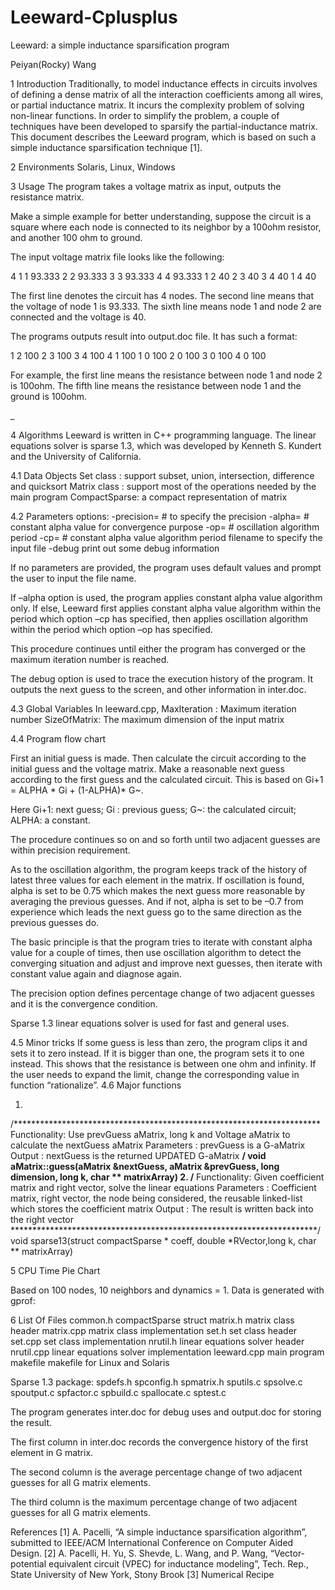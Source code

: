 # Leeward-Cplusplus

Leeward: a simple inductance sparsification program

Peiyan(Rocky) Wang

1 Introduction
Traditionally, to model inductance effects in circuits involves of defining a dense matrix of all the interaction coefficients among all wires, or partial inductance matrix. It incurs the complexity problem of solving non-linear functions. In order to simplify the problem, a couple of techniques have been developed to sparsify the partial-inductance matrix. This document describes the Leeward program, which is based on such a simple inductance sparsification technique [1].

2 Environments
Solaris, Linux, Windows

3 Usage
The program takes a voltage matrix as input, outputs the resistance matrix.

Make a simple example for better understanding, suppose the circuit is a square where each node is connected to its neighbor by a 100ohm resistor, and another 100 ohm to
ground.

The input voltage matrix file looks like the following:

4
1 1 93.333
2 2 93.333
3 3 93.333
4 4 93.333
1 2 40
2 3 40
3 4 40
1 4 40

The first line denotes the circuit has 4 nodes. The second line means that the voltage of node 1 is 93.333. The sixth line means node 1 and node 2 are connected and the voltage is 40. 

The programs outputs result into output.doc file. It has such a format:

1 2 100
2 3 100
3 4 100
4 1 100
1 0 100
2 0 100
3 0 100
4 0 100

For example, the first line means the resistance between node 1 and node 2 is 100ohm. The fifth line means the resistance between node 1 and the ground is 100ohm.

_

4 Algorithms
Leeward is written in C++ programming language. The linear equations solver is sparse 1.3, which was developed by Kenneth S. Kundert and the University of California.

4.1 Data Objects
Set class           : support subset, union, intersection, difference and quicksort
Matrix class     : support most of the operations needed by the main program
CompactSparse: a compact representation of matrix 

4.2 Parameters
options:
 -precision= #   to specify the precision
 -alpha= #         constant alpha value for convergence purpose
 -op= #              oscillation algorithm period
 -cp= #              constant alpha value algorithm period
 filename           to specify the input file
-debug               print out some debug information

If no parameters are provided, the program uses default values and prompt the user to input the file name.

If –alpha option is used, the program applies constant alpha value algorithm only.
If else, Leeward first applies constant alpha value algorithm within the period which option –cp has specified, then applies oscillation algorithm within the period which option –op has specified.

This procedure continues until either the program has converged or the maximum iteration number is reached.

The debug option is used to trace the execution history of the program. It outputs the next guess to the screen, and other information in inter.doc.

4.3 Global Variables
In leeward.cpp,
MaxIteration : Maximum iteration number
SizeOfMatrix: The maximum dimension of the input matrix

4.4 Program flow chart











First an initial guess is made. Then calculate the circuit according to the initial guess and the voltage matrix. Make a reasonable next guess according to the first guess and the calculated circuit. This is based on Gi+1 = ALPHA * Gi + (1-ALPHA)* G~. 

Here Gi+1: next guess; Gi : previous guess; G~: the calculated circuit; ALPHA: a constant.

The procedure continues so on and so forth until two adjacent guesses are within precision requirement.

As to the oscillation algorithm, the program keeps track of the history of latest three values for each element in the matrix. If oscillation is found, alpha is set to be 0.75 which
makes the next guess more reasonable by averaging the previous guesses. And if not, alpha is set to be –0.7 from experience which leads the next guess go to the same direction as the previous guesses do.

The basic principle is that the program tries to iterate with constant alpha value for a couple of times, then use oscillation algorithm to detect the converging situation and adjust and improve next guesses, then iterate with constant value again and diagnose again. 

The precision option defines percentage change of two adjacent guesses and it is the convergence condition.

Sparse 1.3 linear equations solver is used for fast and general uses. 

4.5 Minor tricks
If some guess is less than zero, the program clips it and sets it to zero instead. If it is bigger than one, the program sets it to one instead. This shows that the resistance is between one ohm and infinity. If the user needs to expand the limit, change the corresponding value in function “rationalize”. 
4.6 Major functions

1.
/**********************************************************************
Functionality: Use prevGuess aMatrix, long k and Voltage aMatrix to calculate the nextGuess aMatrix
Parameters   :  prevGuess is a G-aMatrix
Output	       :  nextGuess is the returned UPDATED G-aMatrix
**********************************************************************/
void aMatrix::guess(aMatrix &nextGuess, aMatrix &prevGuess, long dimension, long k,	
char ** matrixArray)
2.
/**********************************************************************
Functionality: Given coefficient matrix and right vector, solve the linear equations
Parameters   : Coefficient matrix, right vector, the node being considered, the reusable linked-list which stores the coefficient matrix
Output          : The result is written back into the right vector
**********************************************************************/
void sparse13(struct compactSparse * coeff, double *RVector,long k,
			  char ** matrixArray)

5 CPU Time Pie Chart

Based on 100 nodes, 10 neighbors and dynamics = 1. Data is generated with gprof:

 
6 List Of Files
common.h	compactSparse struct
matrix.h	matrix class header
matrix.cpp	matrix class implementation
set.h		set class header
set.cpp		set class implementation
nrutil.h		linear equations solver header
nrutil.cpp	linear equations solver implementation
leeward.cpp	main program
makefile	makefile for Linux  and Solaris


Sparse 1.3 package:
spdefs.h				spconfig.h
spmatrix.h				sputils.c
spsolve.c				spoutput.c
spfactor.c				spbuild.c
spallocate.c				sptest.c


The program generates inter.doc for debug uses and output.doc for storing the result.

The first column in inter.doc records the convergence history of the first element in G matrix.

The second column is the average percentage change of two adjacent guesses for all G matrix elements.

The third column is the maximum percentage change of two adjacent guesses for all G matrix elements.


References
[1] A. Pacelli, “A simple inductance sparsification algorithm”, submitted to IEEE/ACM International Conference on Computer Aided Design.
[2] A. Pacelli, H. Yu, S. Shevde, L. Wang, and P. Wang, “Vector-potential equivalent circuit (VPEC) for
inductance modeling”, Tech. Rep., State University of New York, Stony Brook
[3] Numerical Recipe
